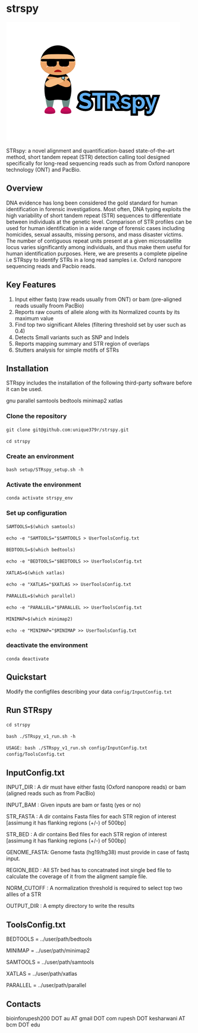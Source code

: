 # strspy
![](STRspyLogo.png)

STRspy: a novel alignment and quantification-based state-of-the-art method, short tandem repeat (STR) detection calling tool designed specifically for long-read sequencing reads such as from Oxford nanopore technology (ONT) and PacBio.

## Overview

DNA evidence has long been considered the gold standard for human identification in forensic investigations. Most often, DNA typing exploits the high variability of short tandem repeat (STR) sequences to differentiate between individuals at the genetic level. Comparison of STR profiles can be used for human identification in a wide range of forensic cases including homicides, sexual assaults, missing persons, and mass disaster victims. The number of contiguous repeat units present at a given microsatellite locus varies significantly among individuals, and thus make them useful for human identification purposes. Here, we are presents a complete pipeline i.e STRspy to identify STRs in a long read samples i.e. Oxford nanopore sequencing reads and Pacbio reads.

## Key Features

1. Input either fastq (raw reads usually from ONT) or bam (pre-aligned reads usually froom PacBio)
2. Reports raw counts of allele along with its Normalized counts by its maximum value
3. Find top two significant Alleles (filtering threshold set by user such as 0.4)
4. Detects Small variants such as SNP and Indels
5. Reports mapping summary and STR region of overlaps
6. Stutters analysis for simple motifs of STRs

## Installation

STRspy includes the installation of the following third-party software before it can be used.

gnu parallel
samtools
bedtools
minimap2
xatlas

### Clone the repository

`git clone git@github.com:unique379r/strspy.git`

`cd strspy`

### Create an environment

`bash setup/STRspy_setup.sh -h`

### Activate the environment

`conda activate strspy_env`

### Set up configuration

`SAMTOOLS=$(which samtools)`

`echo -e "SAMTOOLS="$SAMTOOLS > UserToolsConfig.txt`

`BEDTOOLS=$(which bedtools)`

`echo -e "BEDTOOLS="$BEDTOOLS >> UserToolsConfig.txt`

`XATLAS=$(which xatlas)`

`echo -e "XATLAS="$XATLAS >> UserToolsConfig.txt`

`PARALLEL=$(which parallel)`

`echo -e "PARALLEL="$PARALLEL >> UserToolsConfig.txt`

`MINIMAP=$(which minimap2)`

`echo -e "MINIMAP="$MINIMAP >> UserToolsConfig.txt`

### deactivate the environment

`conda deactivate`

## Quickstart

Modify the configfiles describing your data `config/InputConfig.txt`

## Run STRspy

`cd strspy`

`bash ./STRspy_v1_run.sh -h`

`USAGE: bash ./STRspy_v1_run.sh config/InputConfig.txt config/ToolsConfig.txt`


## InputConfig.txt

INPUT_DIR	: A dir must have either fastq (Oxford nanopore reads) or bam (aligned reads such as from PacBio)

INPUT_BAM	: Given inputs are bam or fastq (yes or no)

STR_FASTA	: A dir contains Fasta files for each STR region of interest [assimung it has flanking regions (+/-) of 500bp]

STR_BED 	: A dir contains Bed files for each STR region of interest [assimung it has flanking regions (+/-) of 500bp]

GENOME_FASTA: Genome fasta (hg19/hg38) must provide in case of fastq input.

REGION_BED	: All STr bed has to concatnated inot single bed file to calculate the coverage of it from the aligment sample file.

NORM_CUTOFF	: A normalization threshold is required to select top two allles of a STR

OUTPUT_DIR : A empty directory to write the results

## ToolsConfig.txt

BEDTOOLS 	=	../user/path/bedtools

MINIMAP 	=	../user/path/minimap2

SAMTOOLS 	=	../user/path/samtools

XATLAS 		=	../user/path/xatlas

PARALLEL 	=	../user/path/parallel


## Contacts
bioinforupesh200 DOT au AT gmail DOT com
rupesh DOT kesharwani AT bcm DOT edu

